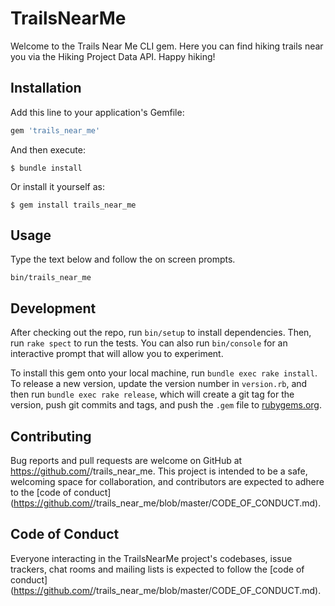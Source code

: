 # TrailsNearMe

<!-- what your app does, how to install it, and to use it.
Google editable version of ReadMe. -->

Welcome to the Trails Near Me CLI gem. Here you can find hiking trails near you via the Hiking Project Data API. Happy hiking!

## Installation

Add this line to your application's Gemfile:

```ruby
gem 'trails_near_me'
```

And then execute:

    $ bundle install

Or install it yourself as:

    $ gem install trails_near_me

## Usage

Type the text below and follow the on screen prompts.

    bin/trails_near_me

<!-- Leave Development alone. -->
## Development

After checking out the repo, run `bin/setup` to install dependencies. Then, run `rake spect` to run the tests. You can also run `bin/console` for an interactive prompt that will allow you to experiment.

To install this gem onto your local machine, run `bundle exec rake install`. To release a new version, update the version number in `version.rb`, and then run `bundle exec rake release`, which will create a git tag for the version, push git commits and tags, and push the `.gem` file to [rubygems.org](https://rubygems.org).

<!-- Leave contributing alone. -->
## Contributing 

Bug reports and pull requests are welcome on GitHub at https://github.com/<github username>/trails_near_me. This project is intended to be a safe, welcoming space for collaboration, and contributors are expected to adhere to the [code of conduct](https://github.com/<github username>/trails_near_me/blob/master/CODE_OF_CONDUCT.md).


## Code of Conduct

Everyone interacting in the TrailsNearMe project's codebases, issue trackers, chat rooms and mailing lists is expected to follow the [code of conduct](https://github.com/<github username>/trails_near_me/blob/master/CODE_OF_CONDUCT.md).
